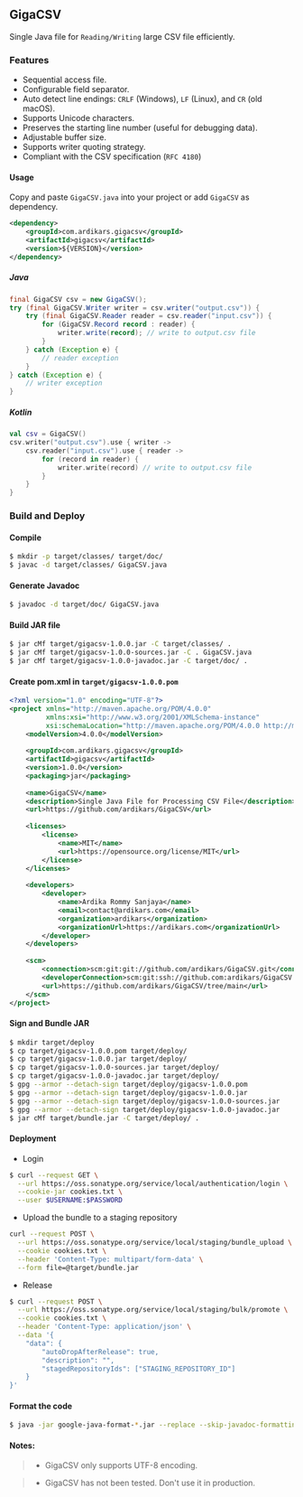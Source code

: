 ## GigaCSV

Single Java file for `Reading/Writing` large CSV file efficiently.

### Features

* Sequential access file.
* Configurable field separator.
* Auto detect line endings: `CRLF` (Windows), `LF` (Linux), and `CR` (old macOS).
* Supports Unicode characters.
* Preserves the starting line number (useful for debugging data).
* Adjustable buffer size.
* Supports writer quoting strategy.
* Compliant with the CSV specification (`RFC 4180`)


#### Usage

Copy and paste `GigaCSV.java` into your project or add `GigaCSV` as dependency.

```xml
<dependency>
    <groupId>com.ardikars.gigacsv</groupId>
    <artifactId>gigacsv</artifactId>
    <version>${VERSION}</version>
</dependency>
```

##### Java

```java
final GigaCSV csv = new GigaCSV();
try (final GigaCSV.Writer writer = csv.writer("output.csv")) {
    try (final GigaCSV.Reader reader = csv.reader("input.csv")) {
        for (GigaCSV.Record record : reader) {
            writer.write(record); // write to output.csv file
        }
    } catch (Exception e) {
        // reader exception
    }
} catch (Exception e) {
    // writer exception
}
```

##### Kotlin

```kotlin
val csv = GigaCSV()
csv.writer("output.csv").use { writer ->
    csv.reader("input.csv").use { reader ->
        for (record in reader) {
            writer.write(record) // write to output.csv file
        }
    }
}
```

### Build and Deploy

#### Compile

```bash
$ mkdir -p target/classes/ target/doc/
$ javac -d target/classes/ GigaCSV.java
```

#### Generate Javadoc

```bash
$ javadoc -d target/doc/ GigaCSV.java
```

#### Build JAR file

```bash
$ jar cMf target/gigacsv-1.0.0.jar -C target/classes/ .
$ jar cMf target/gigacsv-1.0.0-sources.jar -C . GigaCSV.java
$ jar cMf target/gigacsv-1.0.0-javadoc.jar -C target/doc/ .
```

#### Create pom.xml in `target/gigacsv-1.0.0.pom`

```xml
<?xml version="1.0" encoding="UTF-8"?>
<project xmlns="http://maven.apache.org/POM/4.0.0"
         xmlns:xsi="http://www.w3.org/2001/XMLSchema-instance"
         xsi:schemaLocation="http://maven.apache.org/POM/4.0.0 http://maven.apache.org/maven-v4_0_0.xsd">
    <modelVersion>4.0.0</modelVersion>
                
    <groupId>com.ardikars.gigacsv</groupId>
    <artifactId>gigacsv</artifactId>
    <version>1.0.0</version>
    <packaging>jar</packaging>
                
    <name>GigaCSV</name>
    <description>Single Java File for Processing CSV File</description>
    <url>https://github.com/ardikars/GigaCSV</url>
                
    <licenses>
        <license>
            <name>MIT</name>
            <url>https://opensource.org/license/MIT</url>
        </license>
    </licenses>
                
    <developers>
        <developer>
            <name>Ardika Rommy Sanjaya</name>
            <email>contact@ardikars.com</email>
            <organization>ardikars</organization>
            <organizationUrl>https://ardikars.com</organizationUrl>
        </developer>
    </developers>
                
    <scm>
        <connection>scm:git:git://github.com/ardikars/GigaCSV.git</connection>
        <developerConnection>scm:git:ssh://github.com:ardikars/GigaCSV.git</developerConnection>
        <url>https://github.com/ardikars/GigaCSV/tree/main</url>
    </scm>
</project>
```

#### Sign and Bundle JAR

```bash
$ mkdir target/deploy
$ cp target/gigacsv-1.0.0.pom target/deploy/
$ cp target/gigacsv-1.0.0.jar target/deploy/
$ cp target/gigacsv-1.0.0-sources.jar target/deploy/
$ cp target/gigacsv-1.0.0-javadoc.jar target/deploy/
$ gpg --armor --detach-sign target/deploy/gigacsv-1.0.0.pom
$ gpg --armor --detach-sign target/deploy/gigacsv-1.0.0.jar
$ gpg --armor --detach-sign target/deploy/gigacsv-1.0.0-sources.jar
$ gpg --armor --detach-sign target/deploy/gigacsv-1.0.0-javadoc.jar
$ jar cMf target/bundle.jar -C target/deploy/ .
```

#### Deployment

* Login

```bash
$ curl --request GET \
  --url https://oss.sonatype.org/service/local/authentication/login \
  --cookie-jar cookies.txt \
  --user $USERNAME:$PASSWORD
```

* Upload the bundle to a staging repository

```bash
curl --request POST \
  --url https://oss.sonatype.org/service/local/staging/bundle_upload \
  --cookie cookies.txt \
  --header 'Content-Type: multipart/form-data' \
  --form file=@target/bundle.jar
```

* Release

```bash
$ curl --request POST \
  --url https://oss.sonatype.org/service/local/staging/bulk/promote \
  --cookie cookies.txt \
  --header 'Content-Type: application/json' \
  --data '{ 
    "data": {
        "autoDropAfterRelease": true,
        "description": "",
        "stagedRepositoryIds": ["STAGING_REPOSITORY_ID"]
    }
}'
```

#### Format the code

```bash
$ java -jar google-java-format-*.jar --replace --skip-javadoc-formatting GigaCSV.java
```

#### Notes:

> * GigaCSV only supports UTF-8 encoding.

> * GigaCSV has not been tested. Don't use it in production.
